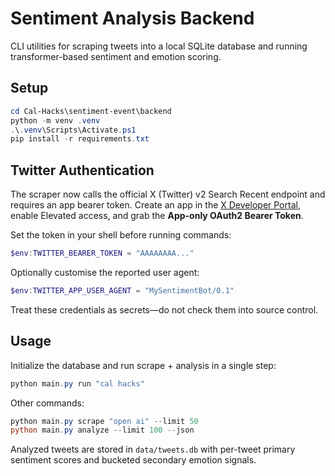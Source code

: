 # Sentiment Analysis Backend

CLI utilities for scraping tweets into a local SQLite database and running transformer-based sentiment and emotion scoring.

## Setup

```powershell
cd Cal-Hacks\sentiment-event\backend
python -m venv .venv
.\.venv\Scripts\Activate.ps1
pip install -r requirements.txt
```

## Twitter Authentication

The scraper now calls the official X (Twitter) v2 Search Recent endpoint and requires an app bearer token. Create an app in the [X Developer Portal](https://developer.twitter.com/en/portal/dashboard), enable Elevated access, and grab the **App-only OAuth2 Bearer Token**.

Set the token in your shell before running commands:

```powershell
$env:TWITTER_BEARER_TOKEN = "AAAAAAAA..."
```

Optionally customise the reported user agent:

```powershell
$env:TWITTER_APP_USER_AGENT = "MySentimentBot/0.1"
```

Treat these credentials as secrets—do not check them into source control.

## Usage

Initialize the database and run scrape + analysis in a single step:

```powershell
python main.py run "cal hacks"
```

Other commands:

```powershell
python main.py scrape "open ai" --limit 50
python main.py analyze --limit 100 --json
```

Analyzed tweets are stored in `data/tweets.db` with per-tweet primary sentiment scores and bucketed secondary emotion signals.
